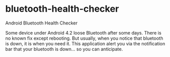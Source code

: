 bluetooth-health-checker
========================

Android Bluetooth Health Checker

Some device under Android 4.2 loose Bluetooth after some days.
There is no known fix except rebooting. But usually, when you notice that bluetooth is down, it is when you need it.
This application alert you via the notification bar that your bluetooth is down... so you can anticipate. 